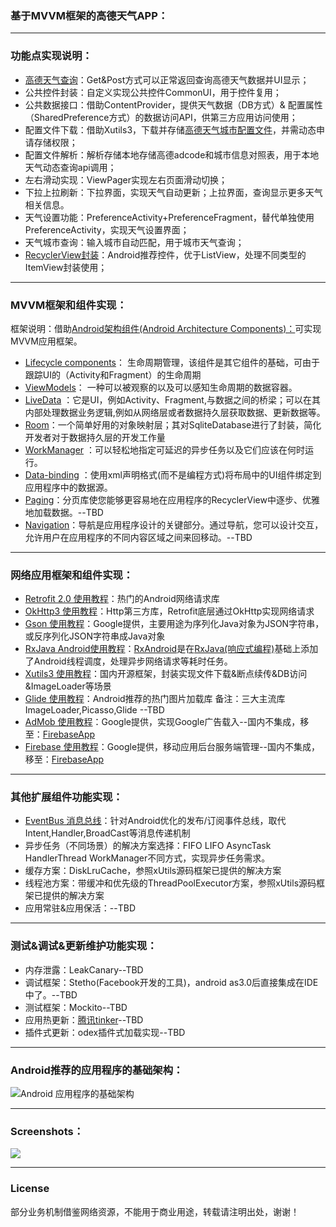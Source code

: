 ### 基于MVVM框架的高德天气APP：
-------

### 功能点实现说明：
- [高德天气查询](https://lbs.amap.com/api/webservice/guide/api/weatherinfo/)：Get&Post方式可以正常返回查询高德天气数据并UI显示；
- 公共控件封装：自定义实现公共控件CommonUI，用于控件复用；
- 公共数据接口：借助ContentProvider，提供天气数据（DB方式）& 配置属性（SharedPreference方式）的数据访问API，供第三方应用访问使用；
- 配置文件下载：借助Xutils3，下载并存储[高德天气城市配置文件](http://a.amap.com/lbs/static/file/AMap_adcode_citycode.xlsx.zip)，并需动态申请存储权限；
- 配置文件解析：解析存储本地存储高德adcode和城市信息对照表，用于本地天气动态查询api调用；
- 左右滑动实现：ViewPager实现左右页面滑动切换；
- 下拉上拉刷新：下拉界面，实现天气自动更新；上拉界面，查询显示更多天气相关信息。
- 天气设置功能：PreferenceActivity+PreferenceFragment，替代单独使用PreferenceActivity，实现天气设置界面；
- 天气城市查询：输入城市自动匹配，用于城市天气查询；
- [RecyclerView封装](https://www.jianshu.com/p/4f9591291365)：Android推荐控件，优于ListView，处理不同类型的ItemView封装使用；

-------
### MVVM框架和组件实现：
框架说明：借助[Android架构组件(Android Architecture Components)：](https://github.com/tangmin1010/appcomponent)可实现MVVM应用框架。 
- [Lifecycle components](https://developer.android.google.cn/topic/libraries/architecture/lifecycle)： 生命周期管理，该组件是其它组件的基础，可由于跟踪UI的（Activity和Fragment）的生命周期
- [ViewModels](https://developer.android.google.cn/topic/libraries/architecture/viewmodel)： 一种可以被观察的以及可以感知生命周期的数据容器。
- [LiveData](https://developer.android.google.cn/topic/libraries/architecture/livedata) ：它是UI，例如Activity、Fragment,与数据之间的桥梁；可以在其内部处理数据业务逻辑,例如从网络层或者数据持久层获取数据、更新数据等。
- [Room](https://developer.android.google.cn/topic/libraries/architecture/room)：一个简单好用的对象映射层；其对SqliteDatabase进行了封装，简化开发者对于数据持久层的开发工作量
- [WorkManager](https://developer.android.google.cn/topic/libraries/architecture/workmanager/) ：可以轻松地指定可延迟的异步任务以及它们应该在何时运行。
- [Data-binding](https://developer.android.google.cn/topic/libraries/data-binding//) ：使用xml声明格式(而不是编程方式)将布局中的UI组件绑定到应用程序中的数据源。
- [Paging](https://developer.android.google.cn/topic/libraries/architecture/paging/)：分页库使您能够更容易地在应用程序的RecyclerView中逐步、优雅地加载数据。--TBD
- [Navigation](https://developer.android.google.cn/topic/libraries/architecture/navigation/)：导航是应用程序设计的关键部分。通过导航，您可以设计交互，允许用户在应用程序的不同内容区域之间来回移动。--TBD

-------
### 网络应用框架和组件实现：
- [Retrofit 2.0 使用教程](https://blog.csdn.net/carson_ho/article/details/73732076)：热门的Android网络请求库
- [OkHttp3 使用教程](https://blog.csdn.net/xx326664162/article/details/77714126)：Http第三方库，Retrofit底层通过OkHttp实现网络请求 
- [Gson 使用教程](https://baijiahao.baidu.com/s?id=1607221675455152057&wfr=spider&for=pc)：Google提供，主要用途为序列化Java对象为JSON字符串，或反序列化JSON字符串成Java对象
- [RxJava Android使用教程](https://gank.io/post/560e15be2dca930e00da1083)：[RxAndroid](https://github.com/ReactiveX/RxAndroid)是在[RxJava(响应式编程)](https://github.com/ReactiveX/RxJava)基础上添加了Android线程调度，处理异步网络请求等耗时任务。
- [Xutils3 使用教程](https://github.com/wyouflf/xUtils3)：国内开源框架，封装实现文件下载&断点续传&DB访问&ImageLoader等场景
- [Glide 使用教程](https://www.jianshu.com/p/7ce7b02988a4)：Android推荐的热门图片加载库 备注：三大主流库ImageLoader,Picasso,Glide --TBD
- [AdMob 使用教程](https://developers.google.com/admob/android/quick-start?hl=zh-CN#import_the_mobile_ads_sdk)：Google提供，实现Google广告载入--国内不集成，移至：[FirebaseApp](https://github.com/caobaokang419/FirebaseApp)
- [Firebase 使用教程](https://developers.google.com/firebase/docs/android/setup?hl=zh-CN)：Google提供，移动应用后台服务端管理--国内不集成，移至：[FirebaseApp](https://github.com/caobaokang419/FirebaseApp)


-------
### 其他扩展组件功能实现：
- [EventBus 消息总线](https://www.jianshu.com/p/7ce7b02988a4)：针对Android优化的发布/订阅事件总线，取代Intent,Handler,BroadCast等消息传递机制 
- 异步任务（不同场景）的解决方案选择：FIFO LIFO AsyncTask HandlerThread WorkManager不同方式，实现异步任务需求。
- 缓存方案：DiskLruCache，参照xUtils源码框架已提供的解决方案
- 线程池方案：带缓冲和优先级的ThreadPoolExecutor方案，参照xUtils源码框架已提供的解决方案
- 应用常驻&应用保活：--TBD


-------
### 测试&调试&更新维护功能实现：
- 内存泄露：LeakCanary--TBD
- 调试框架：Stetho(Facebook开发的工具)，android as3.0后直接集成在IDE中了。--TBD
- 测试框架：Mockito--TBD
- 应用热更新：[腾讯tinker](https://github.com/Tencent/tinker)--TBD
- 插件式更新：odex插件式加载实现--TBD

-------
### Android推荐的应用程序的基础架构：

![Android 应用程序的基础架构](https://developer.android.google.cn/topic/libraries/architecture/images/final-architecture.png)

-------
### Screenshots：
![](https://github.com/caobaokang419/WeatherApp/blob/master/screenshots/admob_banner_screenshot.bmp)

-------
### License
部分业务机制借鉴网络资源，不能用于商业用途，转载请注明出处，谢谢！ 
